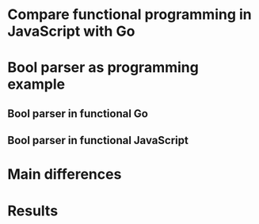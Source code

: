 # Compare functional programming in JavaScript with Go

# Bool parser as programming example

## Bool parser in functional Go

## Bool parser in functional JavaScript

# Main differences

# Results
